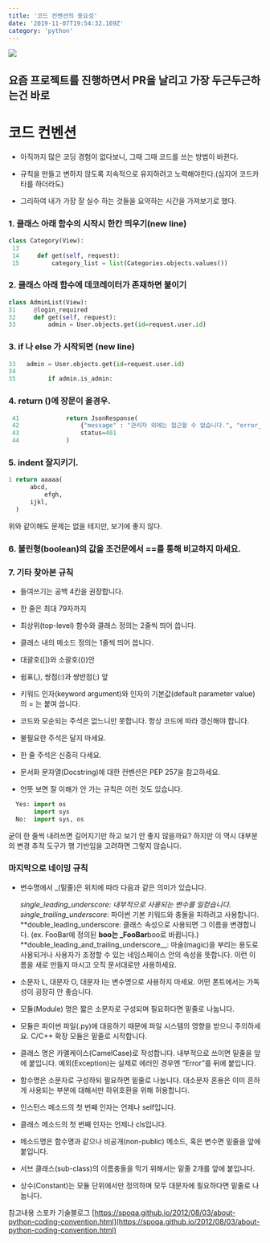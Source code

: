 ```yaml
---
title: '코드 컨벤션의 중요성'
date: '2019-11-07T19:54:32.169Z'
category: 'python'
---
```



![](https://onsil-thegreenhouse.github.io/assets/images//programming/django/python-django-logo.jpg)

## 요즘 프로젝트를 진행하면서 PR을 날리고 가장 두근두근하는건 바로

# 코드 컨벤션

- 아직까지 많은 코딩 경험이 없다보니, 그때 그때 코드를 쓰는 방법이 바뀐다.

- 규칙을 만들고 변하지 않도록 지속적으로 유지하려고 노력해야한다.(심지어 코드카타를 하더라도)

- 그리하여 내가 가장 잘 실수 하는 것들을 요약하는 시간을 가져보기로 했다.

### 1. 클래스 아래 함수의 시작시 한칸 띄우기(new line)

```python
class Category(View):
 13
 14     def get(self, request):
 15         category_list = list(Categories.objects.values())
```

### 2. 클래스 아래 함수에 데코레이터가 존재하면 붙이기

```python
class AdminList(View):
31     @login_required
32     def get(self, request):
33         admin = User.objects.get(id=request.user.id)
```

### 3. if 나 else 가 시작되면 (new line)

```python
33   admin = User.objects.get(id=request.user.id)
34
35         if admin.is_admin:
```

### 4. return ()에 장문이 올경우.

```python
 41             return JsonResponse(
 42                 {"message" : "관리자 외에는 접근할 수 없습니다.", "error_code" : "NOT_ADMIN"},
 43                 status=401
 44             )
```

### 5. indent 잘지키기.

```python
1 return aaaaa(
      abcd,
          efgh,
      ijkl,
  )
```

위와 같이해도 문제는 없을 테지만, 보기에 좋지 않다.

### 6. 불린형(boolean)의 값을 조건문에서 ==를 통해 비교하지 마세요.

### 7. 기타 찾아본 규칙

- 들여쓰기는 공백 4칸을 권장합니다.
- 한 줄은 최대 79자까지
- 최상위(top-level) 함수와 클래스 정의는 2줄씩 띄어 씁니다.
- 클래스 내의 메소드 정의는 1줄씩 띄어 씁니다.

- 대괄호([])와 소괄호(())안
- 쉼표(,), 쌍점(:)과 쌍반점(;) 앞
- 키워드 인자(keyword argument)와 인자의 기본값(default parameter value)의 = 는 붙여 씁니다.

- 코드와 모순되는 주석은 없느니만 못합니다. 항상 코드에 따라 갱신해야 합니다.
- 불필요한 주석은 달지 마세요.
- 한 줄 주석은 신중히 다세요.
- 문서화 문자열(Docstring)에 대한 컨벤션은 PEP 257을 참고하세요.

- 언뜻 보면 잘 이해가 안 가는 규칙은 이런 것도 있습니다.

```python
  Yes: import os
       import sys
  No:  import sys, os
```

굳이 한 줄씩 내려쓰면 길어지기만 하고 보기 안 좋지 않을까요? 하지만 이 역시 대부분의 변경 추적 도구가 행 기반임을 고려하면 그렇지 않습니다.

### 마지막으로 네이밍 규칙

- 변수명에서 \_(밑줄)은 위치에 따라 다음과 같은 의미가 있습니다.

  _single_leading_underscore: 내부적으로 사용되는 변수를 일컫습니다.  
  single_trailing_underscore_: 파이썬 기본 키워드와 충돌을 피하려고 사용합니다.  
  **double_leading_underscore: 클래스 속성으로 사용되면 그 이름을 변경합니다. (ex. FooBar에 정의된 **boo는 \_FooBar**boo로
  바뀝니다.)  
  **double_leading_and_trailing_underscore\_\_: 마술(magic)을 부리는 용도로 사용되거나 사용자가 조정할 수 있는 네임스페이스 안의 속성을 뜻합니다. 이런 이름을 새로 만들지 마시고 오직 문서대로만 사용하세요.

- 소문자 L, 대문자 O, 대문자 I는 변수명으로 사용하지 마세요. 어떤 폰트에서는 가독성이 굉장히 안 좋습니다.
- 모듈(Module) 명은 짧은 소문자로 구성되며 필요하다면 밑줄로 나눕니다.
- 모듈은 파이썬 파일(.py)에 대응하기 때문에 파일 시스템의 영향을 받으니 주의하세요.
  C/C++ 확장 모듈은 밑줄로 시작합니다.
- 클래스 명은 카멜케이스(CamelCase)로 작성합니다.
  내부적으로 쓰이면 밑줄을 앞에 붙입니다.
  예외(Exception)는 실제로 에러인 경우엔 “Error”를 뒤에 붙입니다.
- 함수명은 소문자로 구성하되 필요하면 밑줄로 나눕니다.
  대소문자 혼용은 이미 흔하게 사용되는 부분에 대해서만 하위호환을 위해 허용합니다.
- 인스턴스 메소드의 첫 번째 인자는 언제나 self입니다.
- 클래스 메소드의 첫 번째 인자는 언제나 cls입니다.
- 메소드명은 함수명과 같으나 비공개(non-public) 메소드, 혹은 변수면 밑줄을 앞에 붙입니다.
- 서브 클래스(sub-class)의 이름충돌을 막기 위해서는 밑줄 2개를 앞에 붙입니다.
- 상수(Constant)는 모듈 단위에서만 정의하며 모두 대문자에 필요하다면 밑줄로 나눕니다.

참고내용
스포카 기술블로그 [https://spoqa.github.io/2012/08/03/about-python-coding-convention.html](https://spoqa.github.io/2012/08/03/about-python-coding-convention.html)
